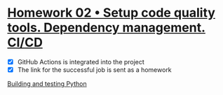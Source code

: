 ﻿# [Homework 02 • Setup code quality tools. Dependency management. CI/CD](https://lms.ithillel.ua/groups/63c0179f2482232c29371552/homeworks/642b22a18177e16a56b0c6a4)
- [x] GitHub Actions is integrated into the project
- [x] The link for the successful job is sent as a homework

[Building and testing Python](https://docs.github.com/en/actions/automating-builds-and-tests/building-and-testing-python)